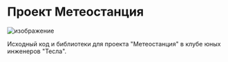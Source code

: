 # Проект Метеостанция
![изображение](https://github.com/isaevserge/meteostation/assets/123838453/2b56e853-e61b-4a3c-a07f-4b5895c18887)

Исходный код и библиотеки для проекта "Метеостанция" в клубе юных инженеров "Тесла".
